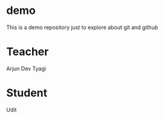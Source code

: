 # demo

This is a demo repository
just to explore about git and github

# Teacher

Arjun Dev Tyagi

# Student

Udit

